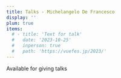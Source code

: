 ```yaml
---
title: Talks - Michelangelo De Francesco
display: ''
plum: true
items:
  # - title: 'Text for talk'
  #   date: '2023-10-25'
  #   inperson: true
  #   path: 'https://vuefes.jp/2023/'
---
```


<SubNav />

<div slide-enter>
  <div i-ri:presentation-line mr-1 />
  <RouterLink to="/giving-talks" op50>Available for giving talks</RouterLink>
</div>

<ListPosts type="talk" :extra="frontmatter.items" />
